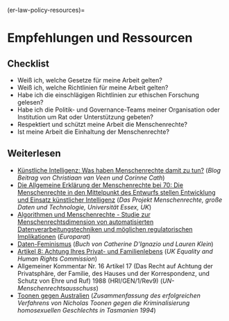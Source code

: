 (er-law-policy-resources)=
# Empfehlungen und Ressourcen

## Checklist

- Weiß ich, welche Gesetze für meine Arbeit gelten?
- Weiß ich, welche Richtlinien für meine Arbeit gelten?
- Habe ich die einschlägigen Richtlinien zur ethischen Forschung gelesen?
- Habe ich die Politik- und Governance-Teams meiner Organisation oder Institution um Rat oder Unterstützung gebeten?
- Respektiert und schützt meine Arbeit die Menschenrechte?
- Ist meine Arbeit die Einhaltung der Menschenrechte?

## Weiterlesen
- [Künstliche Intelligenz: Was haben Menschenrechte damit zu tun?](https://points.datasociety.net/artificial-intelligence-whats-human-rights-got-to-do-with-it-4622ec1566d5)  (_Blog Beitrag von Christiaan van Veen und Corinne Cath_)
- [Die Allgemeine Erklärung der Menschenrechte bei 70: Die Menschenrechte in den Mittelpunkt des Entwurfs stellen Entwicklung und Einsatz künstlicher Intelligenz](https://hrbdt.ac.uk/the-universal-declaration-of-human-rights-at-70-putting-human-rights-at-the-heart-of-the-design-development-and-deployment-of-artificial-intelligence/) (_Das Projekt Menschenrechte, große Daten und Technologie, Universität Essex, UK_)
- [Algorithmen und Menschenrechte - Studie zur Menschenrechtsdimension von automatisierten Datenverarbeitungstechniken und möglichen regulatorischen Implikationen](https://rm.coe.int/algorithms-and-human-rights-en-rev/16807956b5) (_Europarat_)
- [Daten-Feminismus](https://data-feminism.mitpress.mit.edu/) (_Buch von Catherine D'Ignazio und Lauren Klein_)
- [Artikel 8: Achtung Ihres Privat- und Familienlebens](https://www.equalityhumanrights.com/en/human-rights-act/article-8-respect-your-private-and-family-life) (_UK Equality and Human Rights Commission_)
- Allgemeiner Kommentar Nr. 16 Artikel 17 (Das Recht auf Achtung der Privatsphäre, der Familie, des Hauses und der Korrespondenz, und Schutz von Ehre und Ruf) 1988 (HRI/GEN/1/Rev9) (_UN-Menschenrechtsausschuss_)
- [Toonen gegen Australien](https://remedy.org.au/cases/24/) (_Zusammenfassung des erfolgreichen Verfahrens von Nicholas Toonen gegen die Kriminalisierung homosexuellen Geschlechts in Tasmanien 1994_)

